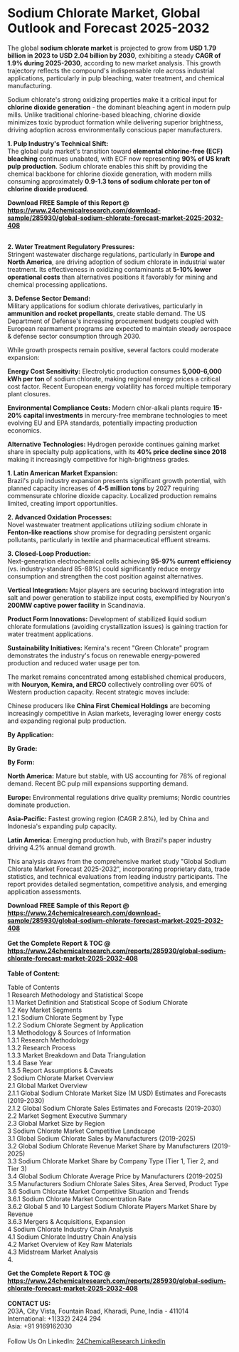 <h1>Sodium Chlorate Market, Global Outlook and Forecast 2025-2032</h1><p>The global <strong>sodium chlorate market</strong> is projected to grow from <strong>USD 1.79 billion in 2023 to USD 2.04 billion by 2030</strong>, exhibiting a steady <strong>CAGR of 1.9% during 2025-2030</strong>, according to new market analysis. This growth trajectory reflects the compound's indispensable role across industrial applications, particularly in pulp bleaching, water treatment, and chemical manufacturing.</p><p>Sodium chlorate's strong oxidizing properties make it a critical input for <strong>chlorine dioxide generation</strong> - the dominant bleaching agent in modern pulp mills. Unlike traditional chlorine-based bleaching, chlorine dioxide minimizes toxic byproduct formation while delivering superior brightness, driving adoption across environmentally conscious paper manufacturers.</p><p><strong>1. Pulp Industry's Technical Shift:</strong><br>
The global pulp market's transition toward <strong>elemental chlorine-free (ECF) bleaching</strong> continues unabated, with ECF now representing <strong>90% of US kraft pulp production</strong>. Sodium chlorate enables this shift by providing the chemical backbone for chlorine dioxide generation, with modern mills consuming approximately <strong>0.9-1.3 tons of sodium chlorate per ton of chlorine dioxide produced</strong>.</p><div><b>Download FREE Sample of this Report @ 
            <a href="https://www.24chemicalresearch.com/download-sample/285930/global-sodium-chlorate-forecast-market-2025-2032-408">
            https://www.24chemicalresearch.com/download-sample/285930/global-sodium-chlorate-forecast-market-2025-2032-408</a></b></div><br><p><strong>2. Water Treatment Regulatory Pressures:</strong><br>
Stringent wastewater discharge regulations, particularly in <strong>Europe and North America</strong>, are driving adoption of sodium chlorate in industrial water treatment. Its effectiveness in oxidizing contaminants at <strong>5-10% lower operational costs</strong> than alternatives positions it favorably for mining and chemical processing applications.</p><p><strong>3. Defense Sector Demand:</strong><br>
Military applications for sodium chlorate derivatives, particularly in <strong>ammunition and rocket propellants</strong>, create stable demand. The US Department of Defense's increasing procurement budgets coupled with European rearmament programs are expected to maintain steady aerospace &amp; defense sector consumption through 2030.</p><p>While growth prospects remain positive, several factors could moderate expansion:</p><p><strong>Energy Cost Sensitivity:</strong> Electrolytic production consumes <strong>5,000-6,000 kWh per ton</strong> of sodium chlorate, making regional energy prices a critical cost factor. Recent European energy volatility has forced multiple temporary plant closures.</p><p><strong>Environmental Compliance Costs:</strong> Modern chlor-alkali plants require <strong>15-20% capital investments</strong> in mercury-free membrane technologies to meet evolving EU and EPA standards, potentially impacting production economics.</p><p><strong>Alternative Technologies:</strong> Hydrogen peroxide continues gaining market share in specialty pulp applications, with its <strong>40% price decline since 2018</strong> making it increasingly competitive for high-brightness grades.</p><p><strong>1. Latin American Market Expansion:</strong><br>
Brazil's pulp industry expansion presents significant growth potential, with planned capacity increases of <strong>4-5 million tons</strong> by 2027 requiring commensurate chlorine dioxide capacity. Localized production remains limited, creating import opportunities.</p><p><strong>2. Advanced Oxidation Processes:</strong><br>
Novel wastewater treatment applications utilizing sodium chlorate in <strong>Fenton-like reactions</strong> show promise for degrading persistent organic pollutants, particularly in textile and pharmaceutical effluent streams.</p><p><strong>3. Closed-Loop Production:</strong><br>
Next-generation electrochemical cells achieving <strong>95-97% current efficiency</strong> (vs. industry-standard 85-88%) could significantly reduce energy consumption and strengthen the cost position against alternatives.</p><p><strong>Vertical Integration:</strong> Major players are securing backward integration into salt and power generation to stabilize input costs, exemplified by Nouryon's <strong>200MW captive power facility</strong> in Scandinavia.</p><p><strong>Product Form Innovations:</strong> Development of stabilized liquid sodium chlorate formulations (avoiding crystallization issues) is gaining traction for water treatment applications.</p><p><strong>Sustainability Initiatives:</strong> Kemira's recent "Green Chlorate" program demonstrates the industry's focus on renewable energy-powered production and reduced water usage per ton.</p><p>The market remains concentrated among established chemical producers, with <strong>Nouryon, Kemira, and ERCO</strong> collectively controlling over 60% of Western production capacity. Recent strategic moves include:</p><p>Chinese producers like <strong>China First Chemical Holdings</strong> are becoming increasingly competitive in Asian markets, leveraging lower energy costs and expanding regional pulp production.</p><p><strong>By Application:</strong></p><p><strong>By Grade:</strong></p><p><strong>By Form:</strong></p><p><strong>North America:</strong> Mature but stable, with US accounting for 78% of regional demand. Recent BC pulp mill expansions supporting demand.</p><p><strong>Europe:</strong> Environmental regulations drive quality premiums; Nordic countries dominate production.</p><p><strong>Asia-Pacific:</strong> Fastest growing region (CAGR 2.8%), led by China and Indonesia's expanding pulp capacity.</p><p><strong>Latin America:</strong> Emerging production hub, with Brazil's paper industry driving 4.2% annual demand growth.</p><p>This analysis draws from the comprehensive market study "Global Sodium Chlorate Market Forecast 2025-2032", incorporating proprietary data, trade statistics, and technical evaluations from leading industry participants. The report provides detailed segmentation, competitive analysis, and emerging application assessments.</p><div><b>Download FREE Sample of this Report @ 
            <a href="https://www.24chemicalresearch.com/download-sample/285930/global-sodium-chlorate-forecast-market-2025-2032-408">
            https://www.24chemicalresearch.com/download-sample/285930/global-sodium-chlorate-forecast-market-2025-2032-408</a></b></div><br><div><b>Get the Complete Report & TOC @ 
            <a href="https://www.24chemicalresearch.com/reports/285930/global-sodium-chlorate-forecast-market-2025-2032-408">
            https://www.24chemicalresearch.com/reports/285930/global-sodium-chlorate-forecast-market-2025-2032-408</a></b></div><br>
            <b>Table of Content:</b><p>Table of Contents<br />
1 Research Methodology and Statistical Scope<br />
1.1 Market Definition and Statistical Scope of Sodium Chlorate<br />
1.2 Key Market Segments<br />
1.2.1 Sodium Chlorate Segment by Type<br />
1.2.2 Sodium Chlorate Segment by Application<br />
1.3 Methodology & Sources of Information<br />
1.3.1 Research Methodology<br />
1.3.2 Research Process<br />
1.3.3 Market Breakdown and Data Triangulation<br />
1.3.4 Base Year<br />
1.3.5 Report Assumptions & Caveats<br />
2 Sodium Chlorate Market Overview<br />
2.1 Global Market Overview<br />
2.1.1 Global Sodium Chlorate Market Size (M USD) Estimates and Forecasts (2019-2030)<br />
2.1.2 Global Sodium Chlorate Sales Estimates and Forecasts (2019-2030)<br />
2.2 Market Segment Executive Summary<br />
2.3 Global Market Size by Region<br />
3 Sodium Chlorate Market Competitive Landscape<br />
3.1 Global Sodium Chlorate Sales by Manufacturers (2019-2025)<br />
3.2 Global Sodium Chlorate Revenue Market Share by Manufacturers (2019-2025)<br />
3.3 Sodium Chlorate Market Share by Company Type (Tier 1, Tier 2, and Tier 3)<br />
3.4 Global Sodium Chlorate Average Price by Manufacturers (2019-2025)<br />
3.5 Manufacturers Sodium Chlorate Sales Sites, Area Served, Product Type<br />
3.6 Sodium Chlorate Market Competitive Situation and Trends<br />
3.6.1 Sodium Chlorate Market Concentration Rate<br />
3.6.2 Global 5 and 10 Largest Sodium Chlorate Players Market Share by Revenue<br />
3.6.3 Mergers & Acquisitions, Expansion<br />
4 Sodium Chlorate Industry Chain Analysis<br />
4.1 Sodium Chlorate Industry Chain Analysis<br />
4.2 Market Overview of Key Raw Materials<br />
4.3 Midstream Market Analysis<br />
4.</p><div><b>Get the Complete Report & TOC @ 
            <a href="https://www.24chemicalresearch.com/reports/285930/global-sodium-chlorate-forecast-market-2025-2032-408">
            https://www.24chemicalresearch.com/reports/285930/global-sodium-chlorate-forecast-market-2025-2032-408</a></b></div><br><b>CONTACT US:</b><br>
            203A, City Vista, Fountain Road, Kharadi, Pune, India - 411014<br>
            International: +1(332) 2424 294<br>
            Asia: +91 9169162030 <br><br>
            Follow Us On LinkedIn: <a href="https://www.linkedin.com/company/24chemicalresearch/">24ChemicalResearch LinkedIn</a>